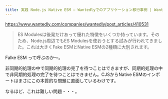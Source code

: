 ```yaml
---
title: 実践 Node.js Native ESM — Wantedlyでのアプリケーション移行事例 | Wantedly Engineer Blog
---
```


https://www.wantedly.com/companies/wantedly/post_articles/410531

> ES Modulesは後発だけあって優れた特徴をいくつか持っています。そのため、Node.js周辺でもES Modulesを使おうとする試みが行われてきました。これは大きくFake ESMとNative ESMの2種類に大別されます。

Falke ESM って呼ぶのか〜。

非同期的処理の中で同期的処理の完了を待つことはできますが、同期的処理の中で非同期的処理の完了を待つことはできません。CJSからNative ESMのインポートはまさにこの本質的な問題に直面しているわけです。

なるほど、これは難しい問題・・・。

